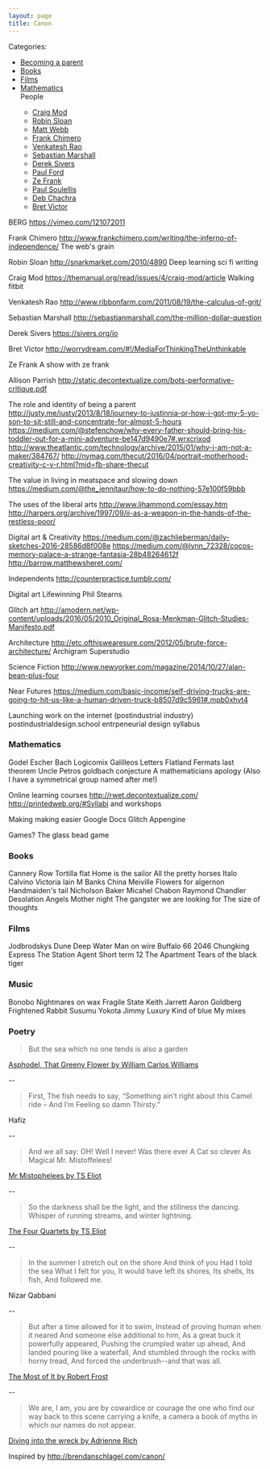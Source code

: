 ```yaml
---
layout: page
title: Canon
---
```


Categories:

<ul>
<li><a href="#parenting">Becoming a parent</a></li>
<li><a href="#books">Books</a></li>
<li><a href="#films">Films</a></li>
<li><a href="#maths">Mathematics</a></li>
People
<ul>
<li><a href="#craigmod">Craig Mod</a></li>
<li><a href="#robinsloan">Robin Sloan</a></li>
<li><a href="#mattwebb">Matt Webb</a></li>
<li><a href="#frankchimero">Frank Chimero</a></li>
<li><a href="#venkateshrao">Venkatesh Rao</a></li>
<li><a href="#sebastianmarshall">Sebastian Marshall</a></li>
<li><a href="#dereksivers">Derek Sivers</a></li>
<li><a href="#paulford">Paul Ford</a></li>
<li><a href="#zefrank">Ze Frank</a></li>
<li><a href="#paulsoulellis">Paul Soulellis</a></li>
<li><a href="#debchachra">Deb Chachra</a></li>
<li><a href="#bretvictor">Bret Victor</a></li>
</ul>
</ul>






BERG
https://vimeo.com/121072011


Frank Chimero
http://www.frankchimero.com/writing/the-inferno-of-independence/
The web's grain

Robin Sloan
http://snarkmarket.com/2010/4890
Deep learning sci fi writing

Craig Mod
https://themanual.org/read/issues/4/craig-mod/article
Walking fitbit

Venkatesh Rao
http://www.ribbonfarm.com/2011/08/19/the-calculus-of-grit/

Sebastian Marshall
http://sebastianmarshall.com/the-million-dollar-question

Derek Sivers
https://sivers.org/io

Bret Victor
http://worrydream.com/#!/MediaForThinkingTheUnthinkable

Ze Frank
A show with ze frank

Allison Parrish
http://static.decontextualize.com/bots-performative-critique.pdf

The role and identity of being a parent
http://justy.me/justy/2013/8/18/journey-to-justinnia-or-how-i-got-my-5-yo-son-to-sit-still-and-concentrate-for-almost-5-hours
https://medium.com/@stefenchow/why-every-father-should-bring-his-toddler-out-for-a-mini-adventure-be147d9490e7#.wrxcrixod
http://www.theatlantic.com/technology/archive/2015/01/why-i-am-not-a-maker/384767/
http://nymag.com/thecut/2016/04/portrait-motherhood-creativity-c-v-r.html?mid=fb-share-thecut

The value in living in meatspace and slowing down
https://medium.com/@the_jennitaur/how-to-do-nothing-57e100f59bbb

The uses of the liberal arts
http://www.ljhammond.com/essay.htm
http://harpers.org/archive/1997/09/ii-as-a-weapon-in-the-hands-of-the-restless-poor/

Digital art & Creativity
https://medium.com/@zachlieberman/daily-sketches-2016-28586d8f008e
https://medium.com/@lynn_72328/cocos-memory-palace-a-strange-fantasia-28b48264612f
http://barrow.matthewsheret.com/

Independents
http://counterpractice.tumblr.com/

Digital art
Lifewinning
Phil Stearns

Glitch art
http://amodern.net/wp-content/uploads/2016/05/2010_Original_Rosa-Menkman-Glitch-Studies-Manifesto.pdf

Architecture
http://etc.ofthiswearesure.com/2012/05/brute-force-architecture/
Archigram
Superstudio


Science Fiction
http://www.newyorker.com/magazine/2014/10/27/alan-bean-plus-four

Near Futures
https://medium.com/basic-income/self-driving-trucks-are-going-to-hit-us-like-a-human-driven-truck-b8507d9c5961#.mpb0xhvt4

Launching work on the internet (postindustrial industry)
postindustrialdesign.school
entrpeneurial design syllabus

<h3 id="maths">Mathematics</h3>
Godel Escher Bach
Logicomix
Galilleos Letters
Flatland
Fermats last theorem
Uncle Petros goldbach conjecture
A mathematicians apology
(Also I have a symmetrical group named after me!)


Online learning courses
http://rwet.decontextualize.com/
http://printedweb.org/#Syllabi and workshops

Making making easier
Google Docs
Glitch
Appengine


Games?
The glass bead game

<h3 id="books">Books</h3>
Cannery Row
Tortilla flat
Home is the sailor
All the pretty horses
Italo Calvino
Victoria
Iain M Banks
China Meiville
Flowers for algernon
Handmaiden's tail
Nicholson Baker
Micahel Chabon
Raymond Chandler
Desolation Angels
Mother night
The gangster we are looking for
The size of thoughts

<h3 id="films">Films</h3>
Jodbrodskys Dune
Deep Water
Man on wire
Buffalo 66
2046
Chungking Express
The Station Agent
Short term 12
The Apartment
Tears of the black tiger

<h3 id="music">Music</h3>
Bonobo
Nightmares on wax
Fragile State
Keith Jarrett
Aaron Goldberg
Frightened Rabbit
Susumu Yokota
Jimmy Luxury
Kind of blue
My mixes

<h3 id="poetry">Poetry</h3>

>But the sea
which no one tends
is also a garden

[Asphodel, That Greeny Flower by William Carlos Williams](http://www.poets.org/poetsorg/poem/asphodel-greeny-flower-excerpt)

--

>First, The fish needs to say, “Something ain’t right about this Camel ride – And I’m Feeling so damn Thirsty.”

Hafiz

--

>And we all say: OH!
Well I never!
Was there ever
A Cat so clever
As Magical Mr. Mistoffelees!

[Mr Mistophelees by TS Eliot](http://famouspoetsandpoems.com/poets/t__s__eliot/poems/15147)

--

>So the darkness shall be the light, and the stillness the dancing.
Whisper of running streams, and winter lightning.

[The Four Quartets by TS Eliot](http://www.coldbacon.com/poems/fq.html)

--

>In the summer
I stretch out on the shore
And think of you
Had I told the sea
What I felt for you,
It would have left its shores,
Its shells,
Its fish,
And followed me.
 
Nizar Qabbani

--

>But after a time allowed for it to swim,
Instead of proving human when it neared
And someone else additional to him,
As a great buck it powerfully appeared,
Pushing the crumpled water up ahead,
And landed pouring like a waterfall,
And stumbled through the rocks with horny tread,
And forced the underbrush--and that was all.

[The Most of It by Robert Frost](http://genius.com/Robert-frost-the-most-of-it-annotated)

--

>We are, I am, you are
by cowardice or courage
the one who find our way
back to this scene
carrying a knife, a camera
a book of myths
in which
our names do not appear.

[Diving into the wreck by Adrienne Rich](http://www.poets.org/poetsorg/poem/diving-wreck)


Inspired by http://brendanschlagel.com/canon/

<script>
	
$('p').each(function(){
  var text =$(this).html();
  var text = text.split("\n").join("<br />") 
  $(this).html(text);
});

</script>